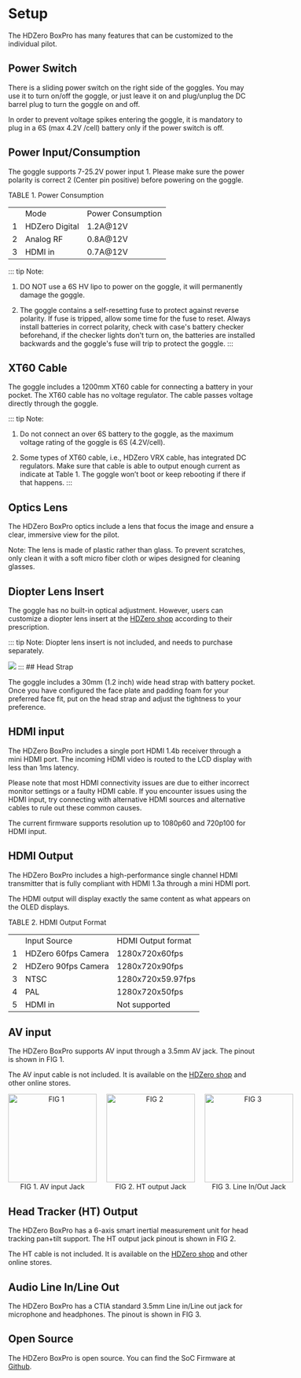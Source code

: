 # Setup

The HDZero BoxPro has many features that can be customized to the individual pilot.

## Power Switch

There is a sliding power switch on the right side of the goggles. You may use it to turn on/off the goggle, or just leave it on and plug/unplug the DC barrel plug to turn the goggle on and off.

In order to prevent voltage spikes entering the goggle, it is mandatory to plug in a 6S (max 4.2V /cell) battery only if the power switch is off.

## Power Input/Consumption

The goggle supports 7-25.2V power input 1. Please make sure the power polarity is correct 2 (Center pin positive) before powering on the goggle.

TABLE 1. Power Consumption

<table id="table2">
<tr>
<td></td>
<td>Mode</td>
<td>Power Consumption</td>
</tr>
<tr>
<td>1</td>
<td>HDZero Digital</td>
<td>1.2A@12V</td>
</tr>
<tr>
<td>2</td>
<td>Analog RF</td>
<td>0.8A@12V</td>
</tr>
<tr>
<td>3</td>
<td>HDMI in</td>
<td>0.7A@12V</td>
</tr>
</table>

::: tip
Note:

1. DO NOT use a 6S HV lipo to power on the goggle, it will permanently damage the goggle.

2. The goggle contains a self-resetting fuse to protect against reverse polarity. If fuse is tripped, allow some time for the fuse to reset. Always install batteries in correct polarity, check with case's battery checker beforehand, if the checker lights don't turn on, the batteries are installed backwards and the goggle's fuse will trip to protect the goggle.
:::
## XT60 Cable

The goggle includes a 1200mm XT60 cable for connecting a battery in your pocket.  The XT60 cable has no voltage regulator. The cable passes voltage directly through the goggle.

::: tip
Note:

1. Do not connect an over 6S battery to the goggle, as the maximum voltage rating of the goggle is 6S (4.2V/cell).

2. Some types of XT60 cable, i.e., HDZero VRX cable, has integrated DC regulators. Make sure that cable is able to output enough current as indicate at Table 1. The goggle won’t boot or keep rebooting if there if that happens.
:::
## Optics Lens

The HDZero BoxPro optics include a lens that focus the image and ensure a clear, immersive view for the pilot.

Note: The lens is made of plastic rather than glass. To prevent scratches, only clean it with a soft micro fiber cloth or wipes designed for cleaning glasses.

## Diopter Lens Insert

The goggle has no built-in optical adjustment. However, users can customize a diopter lens insert at the [HDZero shop](http://www.hd-zero.com/shop) according to their prescription.

::: tip
Note: Diopter lens insert is not included, and needs to purchase separately.

<img src="/boxmedia/image5.png" id="image3">
:::
## Head Strap

The goggle includes a 30mm (1.2 inch) wide head strap with battery pocket. Once you have configured the face plate and padding foam for your preferred face fit, put on the head strap and adjust the tightness to your preference.

## HDMI input

The HDZero BoxPro includes a single port HDMI 1.4b receiver through a mini HDMI port. The incoming HDMI video is routed to the LCD display with less than 1ms latency.

Please note that most HDMI connectivity issues are due to either incorrect monitor settings or a faulty HDMI cable. If you encounter issues using the HDMI input, try connecting with alternative HDMI sources and alternative cables to rule out these common causes.

The current firmware supports resolution up to 1080p60 and 720p100 for HDMI input.

## HDMI Output

The HDZero BoxPro includes a high-performance single channel HDMI transmitter that is fully compliant with HDMI 1.3a through a mini HDMI port.

The HDMI output will display exactly the same content as what appears on the OLED displays.

TABLE 2. HDMI Output Format

<table id="table3">
<tr>
<td></td>
<td>Input Source</td>
<td>HDMI Output format</td>
</tr>
<tr>
<td>1</td>
<td>HDZero 60fps Camera</td>
<td>1280x720x60fps</td>
</tr>
<tr>
<td>2</td>
<td>HDZero 90fps Camera</td>
<td>1280x720x90fps</td>
</tr>
<tr>
<td>3</td>
<td>NTSC</td>
<td>1280x720x59.97fps</td>
</tr>
<tr>
<td>4</td>
<td>PAL</td>
<td>1280x720x50fps</td>
</tr>
<tr>
<td>5</td>
<td>HDMI in</td>
<td>Not supported</td>
</tr>
</table>

## AV input

The HDZero BoxPro supports AV input through a 3.5mm AV jack. The pinout is shown in FIG 1.

The AV input cable is not included. It is available on the [HDZero shop](http://www.hd-zero.com/shop) and other online stores.

<div style="display: flex; justify-content: space-around; text-align: center; gap: 20px;">

  <div style="flex: 1">
    <img src="/boxmedia/image3.png" alt="FIG 1" style="height:180px; object-fit: contain;"><br>
    FIG 1. AV input Jack
  </div>

  <div style="flex: 1">
    <img src="/boxmedia/image7.png" alt="FIG 2" style="height:180px; object-fit: contain;"><br>
    FIG 2. HT output Jack
  </div>

  <div style="flex: 1">
    <img src="/boxmedia/image4.png" alt="FIG 3" style="height:180px; object-fit: contain;"><br>
    FIG 3. Line In/Out Jack
  </div>

</div>

## Head Tracker (HT) Output

The HDZero BoxPro has a 6-axis smart inertial measurement unit for head tracking pan+tilt support. The HT output jack pinout is shown in FIG 2.

The HT cable is not included. It is available on the [HDZero shop](http://www.hd-zero.com/shop) and other online stores.

## Audio Line In/Line Out

The HDZero BoxPro has a CTIA standard 3.5mm Line in/Line out jack for microphone and headphones. The pinout is shown in FIG 3.

## Open Source

The HDZero BoxPro is open source. You can find the SoC Firmware at [Github](https://github.com/hd-zero).